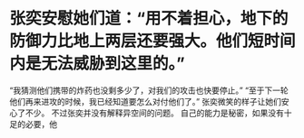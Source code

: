 # 张奕安慰她们道：“用不着担心，地下的防御力比地上两层还要强大。他们短时间内是无法威胁到这里的。”
“我猜测他们携带的炸药也没剩多少了，对我们的攻击也快要停止。”
“至于下一轮他们再来进攻的时候，我已经知道要怎么对付他们了。”
张奕微笑的样子让她们安心了不少。
不过张奕并没有解释异空间的问题。
自己的能力是秘密，如果没有十足的必要，他

